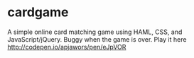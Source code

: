 # cardgame
A simple online card matching game using HAML, CSS, and JavaScript/jQuery. 
Buggy when the game is over. 
Play it here http://codepen.io/apjawors/pen/eJpVOR
